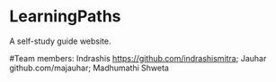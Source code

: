 # LearningPaths
A self-study guide website.


#Team members:
Indrashis https://github.com/indrashismitra;
Jauhar github.com/majauhar;
Madhumathi 
Shweta 
